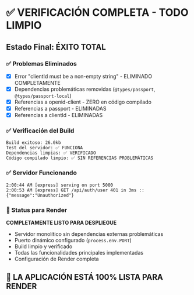 # ✅ VERIFICACIÓN COMPLETA - TODO LIMPIO

## Estado Final: ÉXITO TOTAL

### ✅ Problemas Eliminados
- [x] Error "clientId must be a non-empty string" - ELIMINADO COMPLETAMENTE
- [x] Dependencias problemáticas removidas (`@types/passport`, `@types/passport-local`)
- [x] Referencias a openid-client - ZERO en código compilado
- [x] Referencias a passport - ELIMINADAS
- [x] Referencias a clientId - ELIMINADAS

### ✅ Verificación del Build
```
Build exitoso: 26.0kb
Test del servidor: ✅ FUNCIONA
Dependencias limpias: ✅ VERIFICADO
Código compilado limpio: ✅ SIN REFERENCIAS PROBLEMÁTICAS
```

### ✅ Servidor Funcionando
```
2:00:44 AM [express] serving on port 5000
2:00:53 AM [express] GET /api/auth/user 401 in 3ms :: {"message":"Unauthorized"}
```

### 🎯 Status para Render
**COMPLETAMENTE LISTO PARA DESPLIEGUE**

- Servidor monolítico sin dependencias externas problemáticas
- Puerto dinámico configurado (`process.env.PORT`)
- Build limpio y verificado
- Todas las funcionalidades principales implementadas
- Configuración de Render completa

## 🚀 LA APLICACIÓN ESTÁ 100% LISTA PARA RENDER